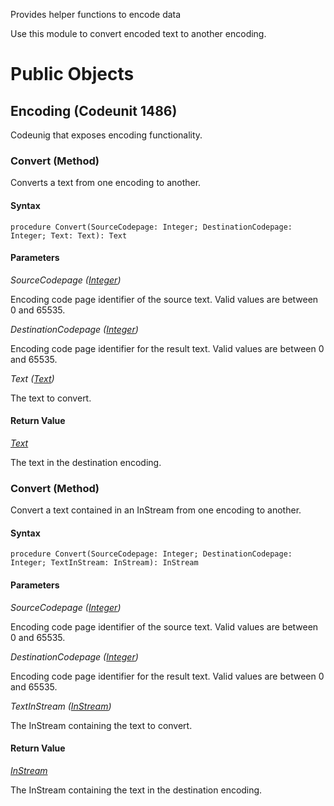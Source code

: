 Provides helper functions to encode data

Use this module to convert encoded text to another encoding.

# Public Objects
## Encoding (Codeunit 1486)

 Codeunig that exposes encoding functionality.
 

### Convert (Method) <a name="Convert"></a> 

 Converts a text from one encoding to another.
 

#### Syntax
```
procedure Convert(SourceCodepage: Integer; DestinationCodepage: Integer; Text: Text): Text
```
#### Parameters
*SourceCodepage ([Integer](https://go.microsoft.com/fwlink/?linkid=2209956))* 

Encoding code page identifier of the source text. Valid values are between 0 and 65535.

*DestinationCodepage ([Integer](https://go.microsoft.com/fwlink/?linkid=2209956))* 

Encoding code page identifier for the result text. Valid values are between 0 and 65535.

*Text ([Text](https://go.microsoft.com/fwlink/?linkid=2210031))* 

The text to convert.

#### Return Value
*[Text](https://go.microsoft.com/fwlink/?linkid=2210031)*

The text in the destination encoding.


### Convert (Method) <a name="Convert"></a> 

Convert a text contained in an InStream from one encoding to another.
 

#### Syntax
```
procedure Convert(SourceCodepage: Integer; DestinationCodepage: Integer; TextInStream: InStream): InStream
```
#### Parameters
*SourceCodepage ([Integer](https://go.microsoft.com/fwlink/?linkid=2209956))* 

Encoding code page identifier of the source text. Valid values are between 0 and 65535.

*DestinationCodepage ([Integer](https://go.microsoft.com/fwlink/?linkid=2209956))* 

Encoding code page identifier for the result text. Valid values are between 0 and 65535.

*TextInStream ([InStream](https://go.microsoft.com/fwlink/?linkid=2210033))* 

The InStream containing the text to convert.

#### Return Value
*[InStream](https://go.microsoft.com/fwlink/?linkid=2210033)* 

The InStream containing the text in the destination encoding.

